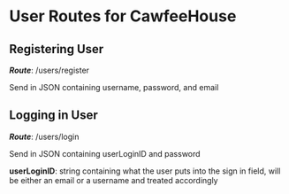 # User Routes for CawfeeHouse

## Registering User

**_Route_**: /users/register

Send in JSON containing username, password, and email

## Logging in User

**_Route_**: /users/login

Send in JSON containing userLoginID and password

**userLoginID**: string containing what the user puts into the sign in field, will be either an email or a username and treated accordingly
